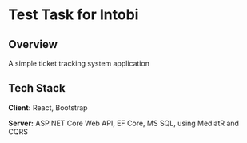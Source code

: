 # Test Task for Intobi

## Overview

A simple ticket tracking system application

## Tech Stack

**Client:** React, Bootstrap

**Server:** ASP.NET Core Web API, EF Core, MS SQL, using MediatR and CQRS
